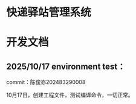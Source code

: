 # 快递驿站管理系统

# 开发文档

## 2025/10/17 environment test：
commit：陈俊亦202483290008

10月17日，创建工程文件，测试编译命令，一切正常。